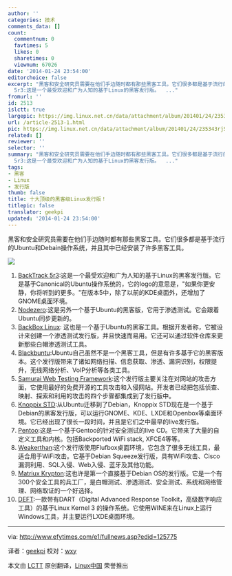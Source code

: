 ```yaml
---
author: ''
categories: 技术
comments_data: []
count:
  commentnum: 0
  favtimes: 5
  likes: 0
  sharetimes: 0
  viewnum: 67026
date: '2014-01-24 23:54:00'
editorchoice: false
excerpt: "黑客和安全研究员需要在他们手边随时都有那些黑客工具。它们很多都是基于流行的Ubuntu和Debain操作系统，并且其中已经安装了许多黑客工具。\r\n\r\n\r\n\r\nBackTrack
  5r3:这是一个最受欢迎和广为人知的基于Linux的黑客发行版。  ..."
fromurl: ''
id: 2513
islctt: true
largepic: https://img.linux.net.cn/data/attachment/album/201401/24/235343rj55yvvb06zugkyk.jpg
url: /article-2513-1.html
pic: https://img.linux.net.cn/data/attachment/album/201401/24/235343rj55yvvb06zugkyk.jpg.thumb.jpg
related: []
reviewer: ''
selector: ''
summary: "黑客和安全研究员需要在他们手边随时都有那些黑客工具。它们很多都是基于流行的Ubuntu和Debain操作系统，并且其中已经安装了许多黑客工具。\r\n\r\n\r\n\r\nBackTrack
  5r3:这是一个最受欢迎和广为人知的基于Linux的黑客发行版。  ..."
tags:
- 黑客
- Linux
- 发行版
thumb: false
title: 十大顶级的黑客级Linux发行版！
titlepic: false
translator: geekpi
updated: '2014-01-24 23:54:00'
---
```


黑客和安全研究员需要在他们手边随时都有那些黑客工具。它们很多都是基于流行的Ubuntu和Debain操作系统，并且其中已经安装了许多黑客工具。


![](/data/attachment/album/201401/24/235343rj55yvvb06zugkyk.jpg)


1. [BackTrack 5r3](http://www.backtrack-linux.org/downloads/):这是一个最受欢迎和广为人知的基于Linux的黑客发行版。它是基于Canonical的Ubuntu操作系统的，它的logo的意思是，"如果你更安静，你将听到的更多。"在版本5中，除了以前的KDE桌面外，还增加了GNOME桌面环境。
2. [Nodezero](http://www.nodezero-linux.org/downloads):这是另外一个基于Ubuntu的黑客版，它用于渗透测试。它会跟着Ubuntu同步更新的。
3. [BackBox Linux](http://www.backbox.org/downloads): 这也是一个基于Ubuntu的黑客工具。根据开发者称，它被设计来创建一个渗透测试发行版，并且快速而易用。它还可以通过软件仓库来更新那些白帽渗透测试工具。
4. [Blackbuntu](http://sourceforge.net/projects/blackbuntu/):Ubuntu自己虽然不是一个黑客工具，但是有许多基于它的黑客版本。这个发行版带来了诸如网络扫描、信息获取、渗透、漏洞识别，权限提升，无线网络分析、VoIP分析等各类工具。
5. [Samurai Web Testing Framework](http://sourceforge.net/projects/samurai/files/):这个发行版主要关注在对网站的攻击方面，它使用最好的免费开源的工具攻击和入侵网站。开发者已经把包括侦查、映射、探索和利用的攻击的四个步骤都集成到了发行版中。
6. [Knoppix STD](http://s-t-d.org/download.html):从Ubuntu迁移到了Debian，Knoppix STD现在是一个基于Debian的黑客发行版，可以运行GNOME、KDE、LXDE和Openbox等桌面环境。它已经出现了很长一段时间，并且是它们之中最早的live发行版。
7. [Pentoo](http://www.pentoo.ch/download/):这是一个基于Gentoo的针对安全测试的live CD。它带来了大量的自定义工具和内核。包括Backported WiFi stack, XFCE4等等。
8. [Weakerthan](http://weaknetlabs.com/main/?page_id=479):这个发行版使用Flufbox桌面环境，它包含了很多无线工具，最适合用于WiFi攻击。它基于Debian Squeeze发行版，具有WiFi攻击、Cisco漏洞利用、SQL入侵、Web入侵、蓝牙及其他功能。
9. [Matriux Krypton](http://sourceforge.net/projects/matriux/):这也许是第一个直接基于Debian OS的发行版。它是一个有300个安全工具的兵工厂，是白帽测试、渗透测试、安全测试、系统和网络管理、网络取证的一个好选择。
10. [DEFT](http://iso.linuxquestions.org/deft-linux/deft-linux-7/):一款带有DART（Digital Advanced Response Toolkit，高级数字响应工具）的基于Linux Kernel 3 的操作系统。它使用WINE来在Linux上运行Windows工具，并主要运行LXDE桌面环境。



---


via: <http://www.efytimes.com/e1/fullnews.asp?edid=125775>


译者：[geekpi](https://github.com/geekpi) 校对：[wxy](https://github.com/wxy)


本文由 [LCTT](https://github.com/LCTT/TranslateProject) 原创翻译，[Linux中国](http://linux.cn/) 荣誉推出